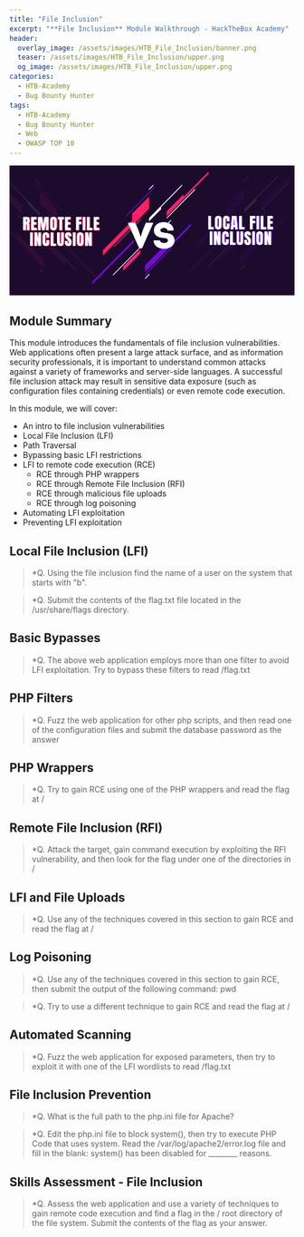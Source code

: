 ```yaml
---
title: "File Inclusion"
excerpt: "**File Inclusion** Module Walkthrough - HackTheBox Academy"
header:
  overlay_image: /assets/images/HTB_File_Inclusion/banner.png
  teaser: /assets/images/HTB_File_Inclusion/upper.png
  og_image: /assets/images/HTB_File_Inclusion/upper.png
categories:
  - HTB-Academy
  - Bug Bounty Hunter
tags:
  - HTB-Academy
  - Bug Bounty Hunter
  - Web
  - OWASP TOP 10
---
```

![image-center](\assets\images\HTB_File_Inclusion\upper.png)
## Module Summary

  
This module introduces the fundamentals of file inclusion vulnerabilities. Web applications often present a large attack surface, and as information security professionals, it is important to understand common attacks against a variety of frameworks and server-side languages. A successful file inclusion attack may result in sensitive data exposure (such as configuration files containing credentials) or even remote code execution.

In this module, we will cover:

  - An intro to file inclusion vulnerabilities
  - Local File Inclusion (LFI)
  - Path Traversal
  - Bypassing basic LFI restrictions
  - LFI to remote code execution (RCE)
	* RCE through PHP wrappers
	* RCE through Remote File Inclusion (RFI)
	* RCE through malicious file uploads
	* RCE through log poisoning
  - Automating LFI exploitation
  - Preventing LFI exploitation

## Local File Inclusion (LFI)

>*Q. Using the file inclusion find the name of a user on the system that starts with "b".

>*Q. Submit the contents of the flag.txt file located in the /usr/share/flags directory.

## Basic Bypasses

>*Q. The above web application employs more than one filter to avoid LFI exploitation. Try to bypass these filters to read /flag.txt

## PHP Filters

>*Q. Fuzz the web application for other php scripts, and then read one of the configuration files and submit the database password as the answer

## PHP Wrappers

>*Q. Try to gain RCE using one of the PHP wrappers and read the flag at /

## Remote File Inclusion (RFI)

>*Q. Attack the target, gain command execution by exploiting the RFI vulnerability, and then look for the flag under one of the directories in /

## LFI and File Uploads

>*Q. Use any of the techniques covered in this section to gain RCE and read the flag at /

## Log Poisoning

>*Q. Use any of the techniques covered in this section to gain RCE, then submit the output of the following command: pwd

>*Q. Try to use a different technique to gain RCE and read the flag at /

## Automated Scanning

>*Q. Fuzz the web application for exposed parameters, then try to exploit it with one of the LFI wordlists to read /flag.txt

## File Inclusion Prevention

>*Q. What is the full path to the php.ini file for Apache?

>*Q. Edit the php.ini file to block system(), then try to execute PHP Code that uses system. Read the /var/log/apache2/error.log file and fill in the blank: system() has been disabled for ________ reasons.

## Skills Assessment - File Inclusion

>*Q. Assess the web application and use a variety of techniques to gain remote code execution and find a flag in the / root directory of the file system. Submit the contents of the flag as your answer.

